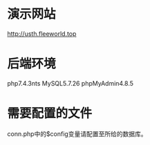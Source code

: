 # 演示网站
http://usth.fleeworld.top

# 后端环境
php7.4.3nts
MySQL5.7.26
phpMyAdmin4.8.5

# 需要配置的文件
conn.php中的$config变量请配置至所给的数据库。
